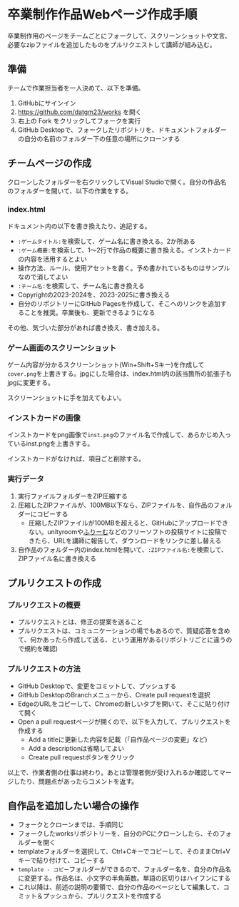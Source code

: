# 卒業制作作品Webページ作成手順

卒業制作用のページをチームごとにフォークして、スクリーンショットや文言、必要なzipファイルを追加したものをプルリクエストして講師が組み込む。

## 準備

チームで作業担当者を一人決めて、以下を準備。

1. GitHubにサインイン
2. https://github.com/datgm23/works を開く
3. 右上の Fork をクリックしてフォークを実行
4. GitHub Desktopで、フォークしたリポジトリを、ドキュメントフォルダーの自分の名前のフォルダー下の任意の場所にクローンする


## チームページの作成

クローンしたフォルダーを右クリックしてVisual Studioで開く。自分の作品名のフォルダーを開いて、以下の作業をする。

### index.html

ドキュメント内の以下を書き換えたり、追記する。

- `:ゲームタイトル:`を検索して、ゲーム名に書き換える。2か所ある
- `:ゲーム概要:`を検索して、1～2行で作品の概要に書き換える。インストカードの内容を活用するとよい
- 操作方法、ルール、使用アセットを書く。予め書かれているものはサンプルなので消してよい
- `:チーム名:`を検索して、チーム名に書き換える
- Copyrightの2023-2024を、2023-2025に書き換える
- 自分のリポジトリーにGitHub Pagesを作成して、そこへのリンクを追加することを推奨。卒業後も、更新できるようになる

その他、気づいた部分があれば書き換え、書き加える。

### ゲーム画面のスクリーンショット

ゲーム内容が分かるスクリーンショット(Win+Shift+Sキー)を作成して`cover.png`を上書きする。jpgにした場合は、index.html内の該当箇所の拡張子もjpgに変更する。

スクリーンショットに手を加えてもよい。

### インストカードの画像

インストカードをpng画像で`inst.png`のファイル名で作成して、あらかじめ入っているinst.pngを上書きする。

インストカードがなければ、項目ごと削除する。

### 実行データ


1. 実行ファイルフォルダーをZIP圧縮する
2. 圧縮したZIPファイルが、100MB以下なら、ZIPファイルを、自作品のフォルダーにコピーする
   - 圧縮したZIPファイルが100MBを超えると、GitHubにアップロードできない。unityroomや[ふりーむ](https://www.freem.ne.jp/)などのフリーソフトの投稿サイトに投稿できたら、URLを講師に報告して、ダウンロードをリンクに差し替える
3. 自作品のフォルダー内のindex.htmlを開いて、`:ZIPファイル名:`を検索して、ZIPファイル名に書き換える


## プルリクエストの作成

### プルリクエストの概要
- プルリクエストとは、修正の提案を送ること
- プルリクエストは、コミュニケーションの場でもあるので、質疑応答を含めて、何かあったら作成して送る、という運用がある(リポジトリごとに違うので規約を確認)

### プルリクエストの方法
- GitHub Desktopで、変更をコミットして、プッシュする
- GitHub DesktopのBranchメニューから、Create pull requestを選択
- EdgeのURLをコピーして、Chromeの新しいタブを開いて、そこに貼り付けて開く
- Open a pull requestページが開くので、以下を入力して、プルリクエストを作成する
  - Add a titleに更新した内容を記載（「自作品ページの変更」など)
  - Add a descriptionは省略してよい
  - Create pull requestボタンをクリック

以上で、作業者側の仕事は終わり。あとは管理者側が受け入れるか確認してマージしたり、問題点があったらコメントを返す。

## 自作品を追加したい場合の操作

- フォークとクローンまでは、手順同じ
- フォークしたworksリポジトリーを、自分のPCにクローンしたら、そのフォルダーを開く
- templateフォルダーを選択して、Ctrl+Cキーでコピーして、そのままCtrl+Vキーで貼り付けて、コピーする
- `template - コピー`フォルダーができるので、フォルダー名を、自分の作品名に変更する。作品名は、小文字の半角英数。単語の区切りはハイフンにする
- これ以降は、前述の説明の要領で、自分の作品のページとして編集して、コミット＆プッシュから、プルリクエストを作成する
